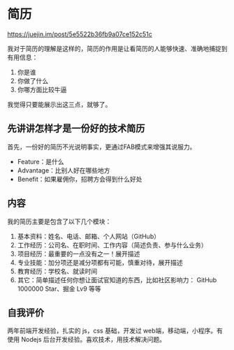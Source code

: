 # 简历

https://juejin.im/post/5e5522b36fb9a07ce152c51c

我对于简历的理解是这样的，简历的作用是让看简历的人能够快速、准确地捕捉到有用信息：

1. 你是谁
2. 你做了什么
3. 你哪方面比较牛逼


我觉得只要能展示出这三点，就够了。

## 先讲讲怎样才是一份好的技术简历

首先，一份好的简历不光说明事实，更通过FAB模式来增强其说服力。

- Feature：是什么
- Advantage：比别人好在哪些地方
- Benefit：如果雇佣你，招聘方会得到什么好处

## 内容

我的简历主要是包含了以下几个模块：

1. 基本资料：姓名、电话、邮箱、个人网站（GitHub）
2. 工作经历：公司名、在职时间、工作内容（简述负责、参与什么业务）
3. 项目经历：最重要的一点没有之一！展开描述
4. 专业技能：加分项还是减分项都有可能，慎重对待，展开描述
5. 教育经历：学校名、就读时间
6. 其它：简单描述任何你想让面试官知道的东西，比如社区影响力： GitHub 1000000 Star、掘金 Lv9 等等

## 自我评价

两年前端开发经验，扎实的 js，css 基础，开发过 web端，移动端，小程序。有使用 Nodejs 后台开发经验。喜欢技术，用技术解决问题。
